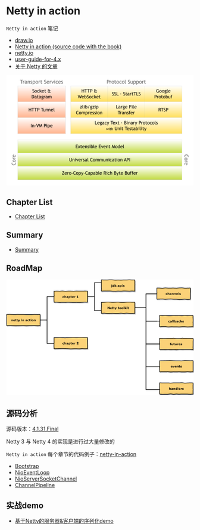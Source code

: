 # Netty in action

`Netty in action` 笔记

- [draw.io](draw.io/netty-in-action.xml)
- [Netty in action (source code with the book)](https://github.com/normanmaurer/netty-in-action)
- [netty.io](http://netty.io/)
- [user-guide-for-4.x](https://netty.io/wiki/user-guide-for-4.x.html)
- [关于 Netty 的文章](https://netty.io/wiki/related-articles.html)

![components](./images/components.png)

## Chapter List

- [Chapter List](netty-inaction.md)

## Summary

- [Summary](netty-in-action-summary.md)

## RoadMap

![netty in action](images/netty-in-action.png)

## 源码分析

源码版本：[4.1.31.Final](https://github.com/netty/netty/releases/tag/netty-4.1.31.Final)

Netty 3 与 Netty 4 的实现是进行过大量修改的

`Netty in action` 每个章节的代码例子：[netty-in-action](https://github.com/normanmaurer/netty-in-action)

- [Bootstrap](source-code-bootstrap.md)
- [NioEventLoop](source-code-event-loop.md)
- [NioServerSocketChannel](source-code-channel.md)
- [ChannelPipeline](source-code-channel-pipeline.md)

## 实战demo

- [基于Netty的服务器&客户端的序列化demo](https://github.com/web1992/java_note/tree/master/app_tools/src/main/java/cn/web1992/utils/demo/netty)